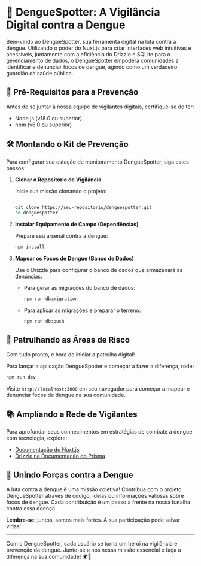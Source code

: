 # 🦟 DengueSpotter: A Vigilância Digital contra a Dengue

Bem-vindo ao DengueSpotter, sua ferramenta digital na luta contra a dengue. Utilizando o poder do Nuxt.js para criar interfaces web intuitivas e acessíveis, juntamente com a eficiência do Drizzle e SQLite para o gerenciamento de dados, o DengueSpotter empodera comunidades a identificar e denunciar focos de dengue, agindo como um verdadeiro guardião da saúde pública.

## 🌱 Pré-Requisitos para a Prevenção

Antes de se juntar à nossa equipe de vigilantes digitais, certifique-se de ter:

- Node.js (v18.0 ou superior)
- npm (v6.0 ou superior)

## 🛠️ Montando o Kit de Prevenção

Para configurar sua estação de monitoramento DengueSpotter, siga estes passos:

1. **Clonar o Repositório de Vigilância**

    Inicie sua missão clonando o projeto:

    ```bash

    git clone https://seu-repositorio/denguespotter.git
    cd denguespotter
    ```

2. **Instalar Equipamento de Campo (Dependências)**

    Prepare seu arsenal contra a dengue:

    ```bash
    npm install
    ```

3. **Mapear os Focos de Dengue (Banco de Dados)**

    Use o Drizzle para configurar o banco de dados que armazenará as denúncias:
    - Para gerar as migrações do banco de dados:

        ```bash
        npm run db:migration
        ```

    - Para aplicar as migrações e preparar o terreno:

        ```bash
        npm run db:push
        ```

## 🚀 Patrulhando as Áreas de Risco

Com tudo pronto, é hora de iniciar a patrulha digital!

Para lançar a aplicação DengueSpotter e começar a fazer a diferença, rode:

```bash
npm run dev
```

Visite `http://localhost:3000` em seu navegador para começar a mapear e denunciar focos de dengue na sua comunidade.

## 📚 Ampliando a Rede de Vigilantes

Para aprofundar seus conhecimentos em estratégias de combate à dengue com tecnologia, explore:

- [Documentação do Nuxt.js](https://nuxtjs.org/docs)
- [Drizzle na Documentação do Prisma](https://www.prisma.io/docs/reference/tools-and-interfaces/prisma-client)

## 🤝 Unindo Forças contra a Dengue

A luta contra a dengue é uma missão coletiva! Contribua com o projeto DengueSpotter através de código, ideias ou informações valiosas sobre focos de dengue. Cada contribuição é um passo à frente na nossa batalha contra essa doença.

**Lembre-se:** juntos, somos mais fortes. A sua participação pode salvar vidas!

---

Com o DengueSpotter, cada usuário se torna um herói na vigilância e prevenção da dengue. Junte-se a nós nessa missão essencial e faça a diferença na sua comunidade! 🌍🦟